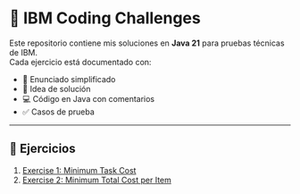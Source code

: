 # 🚀 IBM Coding Challenges

Este repositorio contiene mis soluciones en **Java 21** para pruebas técnicas de IBM.  
Cada ejercicio está documentado con:
- 📖 Enunciado simplificado
- 🧩 Idea de solución
- 💻 Código en Java con comentarios
- ✅ Casos de prueba

---

## 📂 Ejercicios

1. [Exercise 1: Minimum Task Cost](exercise-1-minimum-task-cost/README.md)  
2. [Exercise 2: Minimum Total Cost per Item](exercise-2-min-total-cost/README.md)
